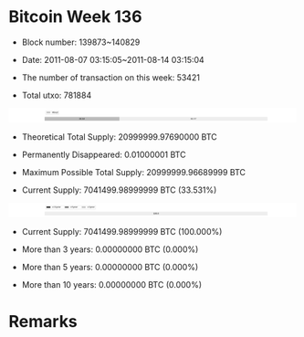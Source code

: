 # Bitcoin Week 136

- Block number: 139873~140829

- Date: 2011-08-07 03:15:05~2011-08-14 03:15:04

- The number of transaction on this week: 53421

- Total utxo: 781884

![](../images/mined_week136.png)

- Theoretical Total Supply: 20999999.97690000 BTC

- Permanently Disappeared: 0.01000001 BTC

- Maximum Possible Total Supply: 20999999.96689999 BTC

- Current Supply: 7041499.98999999 BTC (33.531%)

![](../images/year_week136.png)


- Current Supply: 7041499.98999999 BTC (100.000%)

- More than 3 years: 0.00000000 BTC (0.000%)

- More than 5 years: 0.00000000 BTC (0.000%)

- More than 10 years: 0.00000000 BTC (0.000%)

# Remarks

